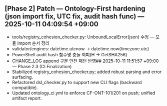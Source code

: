 ## [Phase 2] Patch — Ontology-First hardening (json import fix, UTC fix, audit hash func) — 2025-10-11 04:09:54 +09:00
- tools/registry_cohesion_checker.py: UnboundLocalError(json) 수정 — 모듈 import 순서 정리
- validator/engines: datetime.utcnow → datetime.now(timezone.utc)
- PowerShell audit hash 함수명 충돌 회피(H → GetSHA256)
- CHANGE_LOG append 구문 안전 패턴 반영## 2025-10-11 11:51:57 +09:00 — Phase 2.3 (CI Finalization)
- Stabilized registry_cohesion_checker.py; added robust parsing and error surfacing.
- Refactored dsl_checker.py to support new CLI flags (backward compatible).
- Updated ontology_ci.yml to enforce CF-ONT-101/201 on push; unified artifact report.
